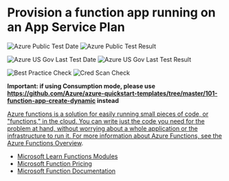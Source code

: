 # Provision a function app running on an App Service Plan

![Azure Public Test Date](https://azurequickstartsservice.blob.core.windows.net/badges/101-function-app-create-dedicated/PublicLastTestDate.svg)
![Azure Public Test Result](https://azurequickstartsservice.blob.core.windows.net/badges/101-function-app-create-dedicated/PublicDeployment.svg)

![Azure US Gov Last Test Date](https://azurequickstartsservice.blob.core.windows.net/badges/101-function-app-create-dedicated/FairfaxLastTestDate.svg)
![Azure US Gov Last Test Result](https://azurequickstartsservice.blob.core.windows.net/badges/101-function-app-create-dedicated/FairfaxDeployment.svg)

![Best Practice Check](https://azurequickstartsservice.blob.core.windows.net/badges/101-function-app-create-dedicated/BestPracticeResult.svg)
![Cred Scan Check](https://azurequickstartsservice.blob.core.windows.net/badges/101-function-app-create-dedicated/CredScanResult.svg)

**Important: if using Consumption mode, please use https://github.com/Azure/azure-quickstart-templates/tree/master/101-function-app-create-dynamic instead**

<a href="https://portal.azure.com/#create/Microsoft.Template/uri/https%3A%2F%2Fraw.githubusercontent.com%2Fazure%2Fazure-quickstart-templates%2Fmaster%2F101-function-app-create-dedicated%2Fazuredeploy.json" target="_blank">
    


    


Azure functions is a solution for easily running small pieces of code, or "functions," in the cloud. You can write just the code you need for the problem at hand, without worrying about a whole application or the infrastructure to run it. For more information about Azure Functions, see the [Azure Functions Overview](https://azure.microsoft.com/en-us/documentation/articles/functions-overview/).

- [Microsoft Learn Functions Modules](https://docs.microsoft.com/learn/browse/?products=azure-functions)
- [Microsoft Function Pricing](https://azure.microsoft.com/pricing/details/functions/)
- [Microsoft Function Documentation](https://docs.microsoft.com/en-us/azure/azure-functions/)
